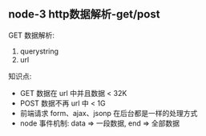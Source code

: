 ## node-3 http数据解析-get/post

GET 数据解析:

  1. querystring
  2. url

知识点:

 - GET 数据在 url 中并且数据 < 32K
 - POST 数据不再 url 中 < 1G
 - 前端请求 form、ajax、jsonp 在后台都是一样的处理方式
 - node 事件机制: data => 一段数据, end => 全部数据